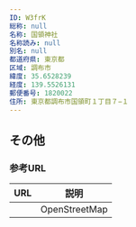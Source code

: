 ```yaml
---
ID: W3frK
総称: null
名称: 国領神社
名称読み: null
別名: null
都道府県: 東京都
区域: 調布市
緯度: 35.6528239
経度: 139.5526131
郵便番号: 1820022
住所: 東京都調布市国領町１丁目７−１
---
```


## その他

### 参考URL

| URL | 説明          |
| --- | ------------- |
|     | OpenStreetMap |
